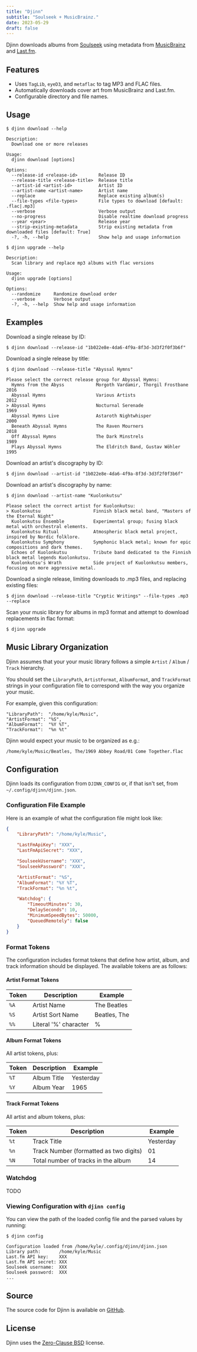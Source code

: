 ```yaml
---
title: "Djinn"
subtitle: "Soulseek + MusicBrainz."
date: 2023-05-29
draft: false
---
```


Djinn downloads albums from [Soulseek](https://www.slsknet.org/) using metadata from [MusicBrainz](https://musicbrainz.org/) and [Last.fm](https://www.last.fm/).

## Features

* Uses `TagLib`, `eyeD3`, and `metaflac` to tag MP3 and FLAC files.
* Automatically downloads cover art from MusicBrainz and Last.fm.
* Configurable directory and file names.

## Usage

```shell
$ djinn download --help

Description:
  Download one or more releases

Usage:
  djinn download [options]

Options:
  --release-id <release-id>        Release ID
  --release-title <release-title>  Release title
  --artist-id <artist-id>          Artist ID
  --artist-name <artist-name>      Artist name
  --replace                        Replace existing album(s)
  --file-types <file-types>        File types to download [default: .flac|.mp3]
  --verbose                        Verbose output
  --no-progress                    Disable realtime download progress
  --year <year>                    Release year
  --strip-existing-metadata        Strip existing metadata from downloaded files [default: True]
  -?, -h, --help                   Show help and usage information
```

```
$ djinn upgrade --help

Description:
  Scan library and replace mp3 albums with flac versions

Usage:
  djinn upgrade [options]

Options:
  --randomize     Randomize download order
  --verbose       Verbose output
  -?, -h, --help  Show help and usage information
```

## Examples

Download a single release by ID:

```shell
$ djinn download --release-id "1b022e8e-4da6-4f9a-8f3d-3d3f2f0f3b6f"
```

Download a single release by title:

```console
$ djinn download --release-title "Abyssal Hymns"

Please select the correct release group for Abyssal Hymns:
  Hymns from the Abyss            Morgoth Vardamir, Thorgil Frostbane             2016
  Abyssal Hymns                   Various Artists                                 2012
> Abyssal Hymns                   Nocturnal Serenade                              1969
  Abyssal Hymns Live              Astaroth Nightwhisper                           2000
  Beneath Abyssal Hymns           The Raven Mourners                              2018
  Off Abyssal Hymns               The Dark Minstrels                              1989
  Plays Abyssal Hymns             The Eldritch Band, Gustav Wöhler                1995
```

Download an artist's discography by ID:

```shell
$ djinn download --artist-id "1b022e8e-4da6-4f9a-8f3d-3d3f2f0f3b6f"
```

Download an artist's discography by name:

```console
$ djinn download --artist-name "Kuolonkutsu"

Please select the correct artist for Kuolonkutsu:
> Kuolonkutsu                    Finnish black metal band, "Masters of the Eternal Night"
  Kuolonkutsu Ensemble           Experimental group; fusing black metal with orchestral elements.
  Kuolonkutsu Ritual             Atmospheric black metal project, inspired by Nordic folklore.
  Kuolonkutsu Symphony           Symphonic black metal; known for epic compositions and dark themes.
  Echoes of Kuolonkutsu          Tribute band dedicated to the Finnish black metal legends Kuolonkutsu.
  Kuolonkutsu's Wrath            Side project of Kuolonkutsu members, focusing on more aggressive metal.
```

Download a single release, limiting downloads to .mp3 files, and replacing existing files:

```shell
$ djinn download --release-title "Cryptic Writings" --file-types .mp3 --replace
```

Scan your music library for albums in mp3 format and attempt to download replacements in flac format:

```shell
$ djinn upgrade
```

## Music Library Organization

Djinn assumes that your your music library follows a simple `Artist` / `Album` / `Track` hierarchy.

You should set the `LibraryPath`, `ArtistFormat`, `AlbumFormat`, and `TrackFormat` strings in your configuration file to correspond with the way you organize your music.

For example, given this configuration:

```
"LibraryPath":  "/home/kyle/Music",
"ArtistFormat": "%S",
"AlbumFormat":  "%Y %T",
"TrackFormat":  "%n %t"
```

Djinn would expect your music to be organized as e.g.:

`/home/kyle/Music/Beatles, The/1969 Abbey Road/01 Come Together.flac`

## Configuration

Djinn loads its configuration from `DJINN_CONFIG` or, if that isn't set, from `~/.config/djinn/djinn.json`.

### Configuration File Example

Here is an example of what the configuration file might look like:

```json
{
    "LibraryPath": "/home/kyle/Music",

    "LastFmApiKey": "XXX",
    "LastFmApiSecret": "XXX",

    "SoulseekUsername": "XXX",
    "SoulseekPassword": "XXX",

    "ArtistFormat": "%S",
    "AlbumFormat": "%Y %T",
    "TrackFormat": "%n %t",

    "Watchdog": {
        "TimeoutMinutes": 30,
        "DelaySeconds": 10,
        "MinimumSpeedBytes": 50000,
        "QueuedRemotely": false
    }
}
```

### Format Tokens

The configuration includes format tokens that define how artist, album, and track information should be displayed. The available tokens are as follows:

#### Artist Format Tokens

| Token | Description           | Example      |
| ----- | --------------------- | ------------ |
| `%A`  | Artist Name           | The Beatles  |
| `%S`  | Artist Sort Name      | Beatles, The |
| `%%`  | Literal '%' character | %            |

#### Album Format Tokens

All artist tokens, plus:

| Token | Description | Example   |
| ----- | ----------- | --------- |
| `%T`  | Album Title | Yesterday |
| `%Y`  | Album Year  | 1965      |

#### Track Format Tokens

All artist and album tokens, plus:

| Token | Description                            | Example   |
| ----- | -------------------------------------- | --------- |
| `%t`  | Track Title                            | Yesterday |
| `%n`  | Track Number (formatted as two digits) | 01        |
| `%N`  | Total number of tracks in the album    | 14        |

### Watchdog

TODO

### Viewing Configuration with `djinn config`

You can view the path of the loaded config file and the parsed values by running:

```shell
$ djinn config

Configuration loaded from /home/kyle/.config/djinn/djinn.json
Library path:       /home/kyle/Music
Last.fm API key:    XXX
Last.fm API secret: XXX
Soulseek username:  XXX
Soulseek password:  XXX
...
```

## Source

The source code for Djinn is available on [GitHub](https://github.com/kkestell/djinn).

## License

Djinn uses the [Zero-Clause BSD](https://opensource.org/license/0bsd/) license.
